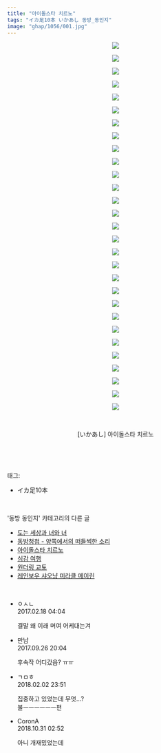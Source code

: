 ```yaml
---
title: "아이돌스타 치르노"
tags: "イカ足10本 いかあし 동방_동인지"
image: "ghap/1056/001.jpg"
---
```

<div class="article">
<p style="text-align: center; clear: none; float: none;"><img src="{{ site.nasurl }}/ghap/1056/001.jpg"/></p>
<p style="text-align: center; clear: none; float: none;"><img src="{{ site.nasurl }}/ghap/1056/002.jpg"/></p>
<p style="text-align: center; clear: none; float: none;"><img src="{{ site.nasurl }}/ghap/1056/003.jpg"/></p>
<p style="text-align: center; clear: none; float: none;"><img src="{{ site.nasurl }}/ghap/1056/004.jpg"/></p>
<p style="text-align: center; clear: none; float: none;"><img src="{{ site.nasurl }}/ghap/1056/005.jpg"/></p>
<p style="text-align: center; clear: none; float: none;"><img src="{{ site.nasurl }}/ghap/1056/006.jpg"/></p>
<p style="text-align: center; clear: none; float: none;"><img src="{{ site.nasurl }}/ghap/1056/007.jpg"/></p>
<p style="text-align: center; clear: none; float: none;"><img src="{{ site.nasurl }}/ghap/1056/008.jpg"/></p>
<p style="text-align: center; clear: none; float: none;"><img src="{{ site.nasurl }}/ghap/1056/009.jpg"/></p>
<p style="text-align: center; clear: none; float: none;"><img src="{{ site.nasurl }}/ghap/1056/010.jpg"/></p>
<p style="text-align: center; clear: none; float: none;"><img src="{{ site.nasurl }}/ghap/1056/011.jpg"/></p>
<p style="text-align: center; clear: none; float: none;"><img src="{{ site.nasurl }}/ghap/1056/012.jpg"/></p>
<p style="text-align: center; clear: none; float: none;"><img src="{{ site.nasurl }}/ghap/1056/013.jpg"/></p>
<p style="text-align: center; clear: none; float: none;"><img src="{{ site.nasurl }}/ghap/1056/014.jpg"/></p>
<p style="text-align: center; clear: none; float: none;"><img src="{{ site.nasurl }}/ghap/1056/015.jpg"/></p>
<p style="text-align: center; clear: none; float: none;"><img src="{{ site.nasurl }}/ghap/1056/016.jpg"/></p>
<p style="text-align: center; clear: none; float: none;"><img src="{{ site.nasurl }}/ghap/1056/017.jpg"/></p>
<p style="text-align: center; clear: none; float: none;"><img src="{{ site.nasurl }}/ghap/1056/018.jpg"/></p>
<p style="text-align: center; clear: none; float: none;"><img src="{{ site.nasurl }}/ghap/1056/019.jpg"/></p>
<p style="text-align: center; clear: none; float: none;"><img src="{{ site.nasurl }}/ghap/1056/020.jpg"/></p>
<p style="text-align: center; clear: none; float: none;"><img src="{{ site.nasurl }}/ghap/1056/021.jpg"/></p>
<p style="text-align: center; clear: none; float: none;"><img src="{{ site.nasurl }}/ghap/1056/022.jpg"/></p>
<p style="text-align: center; clear: none; float: none;"><img src="{{ site.nasurl }}/ghap/1056/023.jpg"/></p>
<p style="text-align: center; clear: none; float: none;"><img src="{{ site.nasurl }}/ghap/1056/024.jpg"/></p>
<p style="text-align: center; clear: none; float: none;"><img src="{{ site.nasurl }}/ghap/1056/025.jpg"/></p>
<p style="text-align: center; clear: none; float: none;"><img src="{{ site.nasurl }}/ghap/1056/026.jpg"/></p>
<p style="text-align: center; clear: none; float: none;"><img src="{{ site.nasurl }}/ghap/1056/027.jpg"/></p>
<p style="text-align: center; clear: none; float: none;"><img src="{{ site.nasurl }}/ghap/1056/028.jpg"/></p>
<p style="text-align: center; clear: none; float: none;"><img src="{{ site.nasurl }}/ghap/1056/029.jpg"/></p>
<p style="text-align: center; clear: none; float: none;"><br/></p>
<p style="text-align: center; clear: none; float: none;">[いかあし] 아이돌스타 치르노</p>
<p><br/></p>
</div><br/>
<div class="tagTrail">
<p>태그: </p>
<ul>
<li>イカ足10本</li>
</ul>
</div><br/>
<div class="another">
<p>'동방 동인지' 카테고리의 다른 글</p>
<ul>
<li><a href="/2016-07-24-ghap_1058">도는 세상과 너와 너</a></li>
<li><a href="/2016-07-24-ghap_1057">동방청첩 - 양쪽에서의 떠들썩한 소리</a></li>
<li><a href="/2016-07-24-ghap_1056">아이돌스타 치르노</a></li>
<li><a href="/2016-07-24-ghap_1054">심감 여행</a></li>
<li><a href="/2016-07-24-ghap_1052">원더링 교토</a></li>
<li><a href="/2016-07-24-ghap_1050">레인보우 샤오냥 미라클 메이린</a></li>
</ul>
</div><br/>
<div class="cb_module cb_fluid">
<div class="cb_wrt cb_profile">
<div class="comment">
<ul>
<li class="cb_thumb_off" id="comment14918143">
<div class="cb_comment_area">
<div class="cb_info_area">
<div class="cb_section">
<span class="cb_nick_name">ㅇㅅㄴ</span>
</div>
<div class="cb_section">
<span class="cb_date">2017.02.18 04:04 </span>
</div>
</div>
<div class="cb_dsc_comment">
<p class="cb_dsc">
											결말 왜 이래 머여 어케대는겨 
										</p>
</div>
</div></li>
<li class="cb_thumb_off" id="comment15091072">
<div class="cb_comment_area">
<div class="cb_info_area">
<div class="cb_section">
<span class="cb_nick_name">만남</span>
</div>
<div class="cb_section">
<span class="cb_date">2017.09.26 20:04 </span>
</div>
</div>
<div class="cb_dsc_comment">
<p class="cb_dsc">
											후속작 어디갔음? ㅠㅠ
										</p>
</div>
</div></li>
<li class="cb_thumb_off" id="comment15190551">
<div class="cb_comment_area">
<div class="cb_info_area">
<div class="cb_section">
<span class="cb_nick_name">ㄱㅁㅎ</span>
</div>
<div class="cb_section">
<span class="cb_date">2018.02.02 23:51 </span>
</div>
</div>
<div class="cb_dsc_comment">
<p class="cb_dsc">
											집중하고 있었는데 무엇...?<br/>
불ㅡㅡㅡㅡㅡㅡ편
										</p>
</div>
</div></li>
<li class="cb_thumb_off" id="comment15365342">
<div class="cb_comment_area">
<div class="cb_info_area">
<div class="cb_section">
<span class="cb_nick_name">CoronA</span>
</div>
<div class="cb_section">
<span class="cb_date">2018.10.31 02:52 </span>
</div>
</div>
<div class="cb_dsc_comment">
<p class="cb_dsc">
											아니 개재밌었는데
										</p>
</div>
</div></li>
</ul>
</div>
</div><!-- commentList close -->
</div><br/>
